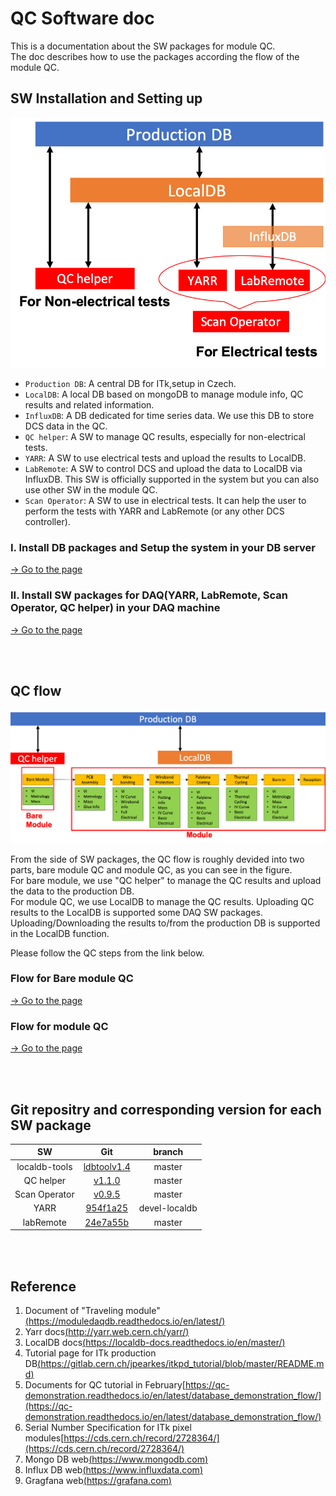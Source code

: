 # QC Software doc

This is a documentation about the SW packages for module QC.<br>
The doc describes how to use the packages according the flow of the module QC.<br>

## SW Installation and Setting up

![SW_structure](images/SW_structure.png)
* `Production DB`: A central DB for ITk,setup in Czech.<br>
* `LocalDB`: A local DB based on mongoDB to manage module info, QC results and related information.<br>
* `InfluxDB`: A DB dedicated for time series data. We use this DB to store DCS data in the QC. <br>
* `QC helper`: A SW to manage QC results, especially for non-electrical tests.<br>
* `YARR`: A SW to use electrical tests and upload the results to LocalDB.<br>
* `LabRemote`: A SW to control DCS and upload the data to LocalDB via InfluxDB. This SW is officially supported in the system but you can also use other SW in the module QC.<br>
* `Scan Operator`: A SW to use in electrical tests. It can help the user to perform the tests with YARR and LabRemote (or any other DCS controller).<br>


### I. Install DB packages and Setup the system in your DB server
[&rarr; Go to the page](setup_database.md)

### II. Install SW packages for DAQ(YARR, LabRemote, Scan Operator, QC helper) in your DAQ machine
[&rarr; Go to the page](sw_installation.md)

<br><br>
## QC flow
![Stage_and_SW](images/Stage_and_SW.png)

From the side of SW packages, the QC flow is roughly devided into two parts, bare module QC and module QC, as you can see in the figure.<br>
For bare module, we use "QC helper" to manage the QC results and upload the data to the production DB.<br>
For module QC, we use LocalDB to manage the QC results. Uploading QC results to the LocalDB is supported some DAQ SW packages. Uploading/Downloading the results to/from the production DB is supported in the LocalDB function. <br>

Please follow the QC steps from the link below.<br>

### Flow for Bare module QC
[&rarr; Go to the page](bare_module_QC_flow.md)

### Flow for module QC
[&rarr; Go to the page](module_QC_flow.md)

<br><br>
## Git repositry and corresponding version for each SW package
|SW |Git|branch|
|:-:|:-:|:-:|
|localdb-tools|[ldbtoolv1.4](https://gitlab.cern.ch/YARR/localdb-tools/-/tree/ldbtoolv1.4)|master|
|QC helper| [v1.1.0](https://gitlab.cern.ch/atlas-itk/sw/db/pixels/qc-viz-tools-dev/qc-helper/-/tree/v1.1.0) | master |
|Scan Operator |[v0.9.5](https://gitlab.cern.ch/YARR/utilities/scan-operator)  |master |
|YARR |[954f1a25](https://gitlab.cern.ch/YARR/YARR/-/commit/954f1a2513a6635ddcc35ab5417aedff1fdaa1f2)  |devel-localdb|
|labRemote  | [24e7a55b](https://gitlab.cern.ch/berkeleylab/labRemote/-/commit/24e7a55b5e943db7fb6c6252c610b40d9eb8cf62)  | master |


<br><br>
## Reference
1. Document of "Traveling module"[(https://moduledaqdb.readthedocs.io/en/latest/)](https://moduledaqdb.readthedocs.io/en/latest/)
2. Yarr docs[(http://yarr.web.cern.ch/yarr/)](http://yarr.web.cern.ch/yarr/)
3. LocalDB docs[(https://localdb-docs.readthedocs.io/en/master/)](https://localdb-docs.readthedocs.io/en/master/)
4. Tutorial page for ITk production DB[(https://gitlab.cern.ch/jpearkes/itkpd_tutorial/blob/master/README.md)](https://gitlab.cern.ch/jpearkes/itkpd_tutorial/blob/master/README.md)
5. Documents for QC tutorial in February[https://qc-demonstration.readthedocs.io/en/latest/database_demonstration_flow/](https://qc-demonstration.readthedocs.io/en/latest/database_demonstration_flow/)
6. Serial Number Specification for ITk pixel modules[https://cds.cern.ch/record/2728364/](https://cds.cern.ch/record/2728364/)
7. Mongo DB web[(https://www.mongodb.com)](https://www.mongodb.com)
8. Influx DB web[(https://www.influxdata.com)](https://www.influxdata.com)
9. Gragfana web[(https://grafana.com)](https://grafana.com)
<br>
